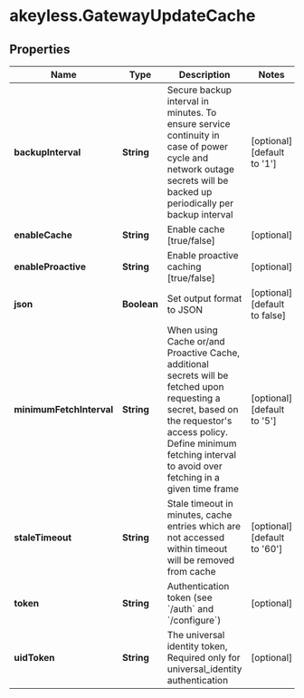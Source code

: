# akeyless.GatewayUpdateCache

## Properties

Name | Type | Description | Notes
------------ | ------------- | ------------- | -------------
**backupInterval** | **String** | Secure backup interval in minutes. To ensure service continuity in case of power cycle and network outage secrets will be backed up periodically per backup interval | [optional] [default to &#39;1&#39;]
**enableCache** | **String** | Enable cache [true/false] | [optional] 
**enableProactive** | **String** | Enable proactive caching [true/false] | [optional] 
**json** | **Boolean** | Set output format to JSON | [optional] [default to false]
**minimumFetchInterval** | **String** | When using Cache or/and Proactive Cache, additional secrets will be fetched upon requesting a secret, based on the requestor&#39;s access policy. Define minimum fetching interval to avoid over fetching in a given time frame | [optional] [default to &#39;5&#39;]
**staleTimeout** | **String** | Stale timeout in minutes, cache entries which are not accessed within timeout will be removed from cache | [optional] [default to &#39;60&#39;]
**token** | **String** | Authentication token (see &#x60;/auth&#x60; and &#x60;/configure&#x60;) | [optional] 
**uidToken** | **String** | The universal identity token, Required only for universal_identity authentication | [optional] 


